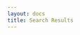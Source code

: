 ```yaml
---
layout: docs
title: Search Results
---
```


<p id="search-query"></p>

<ul id="search-results"></ul>

<script>
  {% assign docs = site.data.docs %}

  window.store = {
    {% for page in site.pages %}
      "{{ page.url | slugify }}": {
        "title": "{{ page.title | xml_escape }}",
        "content": {{ page.content | strip_html | strip_newlines | jsonify }},
        "section": "{{ page.url }}".split("/").filter(element => element !== "").slice(1).join("/"),
        "url": "{{ page.url | xml_escape }}"
      }
      {% unless forloop.last %},{% endunless %}
    {% endfor %}
  };
</script>

<script src="/assets/js/search/lunr.min.js"></script>
<script src="/assets/js/search/script.js"></script>
